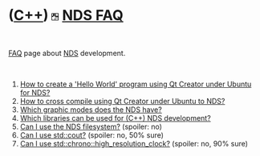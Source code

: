 
 

 

 

 

 

([C++](Cpp.md)) ![NDS](PicNds.png) [NDS FAQ](CppNdsFaq.md)
============================================================

 

[FAQ](CppFaq.md) page about [NDS](CppNds.md) development.

 

1.  [How to create a 'Hello World' program using Qt Creator under Ubuntu
    for NDS?](CppHelloWorldQtCreatorUbuntuNds.md)
2.  [How to cross compile using Qt Creator under Ubuntu to
    NDS?](CppCrossCompile.md)
3.  [Which graphic modes does the NDS have?](CppNdsGraphicMode.md)
4.  [Which libraries can be used for (C++) NDS
    development?](CppNdsLibraries.md)
5.  [Can I use the NDS filesystem?](CppNdsFilesystem.md) (spoiler: no)
6.  [Can I use std::cout?](CppNdsStdCout.md) (spoiler: no, 50% sure)
7.  [Can I use
    std::chrono::high\_resolution\_clock?](CppNdsStdChronoHigh_resolution_clock.md)
    (spoiler: no, 90% sure)

 

 

 

 

 

 

